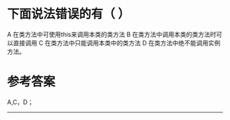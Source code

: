 # 下面说法错误的有（ ）

A 在类方法中可使用this来调用本类的类方法
B 在类方法中调用本类的类方法时可以直接调用
C 在类方法中只能调用本类中的类方法
D 在类方法中绝不能调用实例方法。


# 参考答案

A,C，D；

---